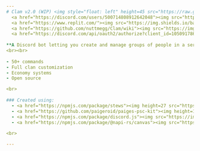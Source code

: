 ```yaml
---
# Clam v2.0 (WIP) <img style="float: left" height=45 src="https://raw.githubusercontent.com/nuttmegg/Clam/main/src/assets/images/icon_transparent.png">
  <a href="https://discord.com/users/500714808912642048"><img src="https://img.shields.io/badge/Created_by-%40paigeroid-blue?style=flat&color=FF523A&logo=discord&logoColor=white" alt="created by paigeroid"></a>
  <a href="https://www.replit.com/"><img src="https://img.shields.io/badge/Powered_by_Replit-0F1726?style=flat&color=0F1726&logo=replit" alt="powered by heroku"></a>
  <a href="https://github.com/nuttmegg/Clam/wiki"><img src="https://img.shields.io/badge/Documentation-clam?color=purple&logo=gitbook&logoColor=white" alt="documentation" /></a>
  <a href="https://discord.com/api/oauth2/authorize?client_id=1050917862233100508&permissions=414733167680&scope=bot"><img src="https://img.shields.io/badge/Invite_to_server-7289da?style=flat&color=7289da&logo=discord&logoColor=white" alt="invite to server"></a>
  
**A Discord bot letting you create and manage groups of people in a server with a fully customizable clan system, economy, minigames, and items with attached roles.**
<br><br>
    
- 50+ commands
- Full clan customization
- Economy systems
- Open source

<br>
    
### Created using:
  - <a href="https://npmjs.com/package/stews"><img height=27 src="https://custom-icon-badges.demolab.com/badge/Stews-v1.6.5-orange.svg?logo=stew&logoColor=white" alt="stews version"></a>
  - <a href="https://github.com/paigeroid/paiges-psc-kit"><img height=19 src="https://img.shields.io/badge/paige's_psc_kit-v1.0.0-blue?style=flat&color=blue&logo=discord&logoColor=white" alt="ppk version" /></a>
  - <a href="https://npmjs.com/package/discord.js"><img src="https://img.shields.io/badge/discord.js-v14.11.0-blue?style=flat&color=7289da&logo=discord&logoColor=white" alt="discord.js version" /></a>
  - <a href="https://npmjs.com/package/@napi-rs/canvas"><img src="https://custom-icon-badges.demolab.com/badge/skr_canvas-v0.1.40-orange?style=flat&color=orange&logoColor=white&logo=napirs" alt="skr canvas version" /></a>
    
<br>

---
```

